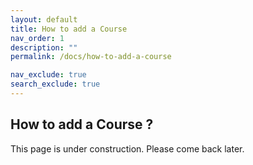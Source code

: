 ```yaml
---
layout: default
title: How to add a Course
nav_order: 1
description: ""
permalink: /docs/how-to-add-a-course

nav_exclude: true
search_exclude: true
---
```


## How to add a Course ?

This page is under construction. Please come back later.
